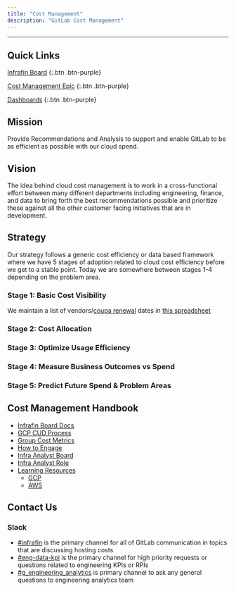 ```yaml
---
title: "Cost Management"
description: "GitLab Cost Management"
---
```


---

## Quick Links

[Infrafin Board](https://gitlab.com/groups/gitlab-com/-/boards/1502173?label_name%5B%5D=infrafin)
{:.btn .btn-purple}

[Cost Management Epic](https://gitlab.com/groups/gitlab-com/gl-infra/-/epics/103)
{:.btn .btn-purple}

[Dashboards](https://app.periscopedata.com/app/gitlab/topic/infrafin/abf4ddd16c954c2d9362f8af28a1be8b)
{:.btn .btn-purple}

## Mission

Provide Recommendations and Analysis to support and enable GitLab to be as efficient as possible with our cloud spend.

## Vision

The idea behind cloud cost management is to work in a cross-functional effort between many different departments including engineering, finance, and data to bring forth the best recommendations possible and prioritize these against all the other customer facing initiatives that are in development.

## Strategy

Our strategy follows a generic cost efficiency or data based framework where we have 5 stages of adoption related to cloud cost efficiency before we get to a stable point. Today we are somewhere between stages 1-4 depending on the problem area.

### Stage 1: Basic Cost Visibility

We maintain a list of vendors/[coupa renewal](/handbook/business-technology/enterprise-applications/guides/coupa-guide/) dates in [this spreadsheet](https://docs.google.com/spreadsheets/d/1nkOKE19qYvJ_ljoiirTlYFmb7Hshst0saIXgQ_SWfFg/edit#gid=1871915883)

### Stage 2: Cost Allocation

### Stage 3: Optimize Usage Efficiency

### Stage 4: Measure Business Outcomes vs Spend

### Stage 5: Predict Future Spend & Problem Areas

## <i class="fas fa-map-marked-alt fa-fw" style="color: rgb(252, 109, 38); font-size: 0.85em; --darkreader-inline-color:#fc7735;" data-darkreader-inline-color=""></i>Cost Management Handbook

- [Infrafin Board Docs](/handbook/engineering/infrastructure/cost-management/infrafin-board)
- [GCP CUD Process](/handbook/engineering/infrastructure/cost-management/gcp-cud)
- [Group Cost Metrics](/handbook/engineering/infrastructure/cost-management/group-cost-metrics)
- [How to Engage](/handbook/engineering/infrastructure/cost-management/how-to-engage)
- [Infra Analyst Board](/handbook/engineering/infrastructure/cost-management/infra-analyst-board)
- [Infra Analyst Role](/handbook/engineering/infrastructure/cost-management/infrastructure-analyst-role)
- [Learning Resources](/handbook/engineering/infrastructure/cost-management/learning)
  - [GCP](/handbook/engineering/infrastructure/cost-management/learning/gcp)
  - [AWS](/handbook/engineering/infrastructure/cost-management/learning/aws)

## <i class="fas fa-bullhorn fa-fw" style="color: rgb(107, 79, 187); font-size: 0.85em; --darkreader-inline-color:#785fc1;" data-darkreader-inline-color=""></i>Contact Us

### <i class="fab fa-slack fa-fw" style="color: rgb(252, 109, 38); font-size: 0.85em; --darkreader-inline-color:#fc7735;" data-darkreader-inline-color=""></i>Slack

- [#infrafin](https://gitlab.slack.com/messages/infrafin/) is the primary channel for all of GitLab communication in topics that are discussing hosting costs
- [#eng-data-kpi](https://gitlab.slack.com/messages/eng-data-kpi/) is the primary channel for high priority requests or questions related to engineering KPIs or RPIs
- [#g_engineering_analytics](https://gitlab.slack.com/messages/g_engineering_analytics/) is primary channel to ask any general questions to engineering analytics team
